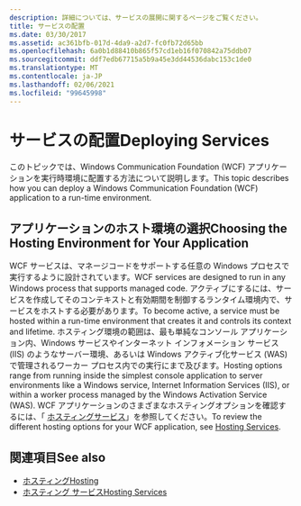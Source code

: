 ```yaml
---
description: 詳細については、サービスの展開に関するページをご覧ください。
title: サービスの配置
ms.date: 03/30/2017
ms.assetid: ac361bfb-017d-4da9-a2d7-fc0fb72d65bb
ms.openlocfilehash: 6a0b1d88410b865f57cd1eb16f070842a75ddb07
ms.sourcegitcommit: ddf7edb67715a5b9a45e3dd44536dabc153c1de0
ms.translationtype: MT
ms.contentlocale: ja-JP
ms.lasthandoff: 02/06/2021
ms.locfileid: "99645998"
---
```

# <a name="deploying-services"></a><span data-ttu-id="03527-103">サービスの配置</span><span class="sxs-lookup"><span data-stu-id="03527-103">Deploying Services</span></span>

<span data-ttu-id="03527-104">このトピックでは、Windows Communication Foundation (WCF) アプリケーションを実行時環境に配置する方法について説明します。</span><span class="sxs-lookup"><span data-stu-id="03527-104">This topic describes how you can deploy a Windows Communication Foundation (WCF) application to a run-time environment.</span></span>  
  
## <a name="choosing-the-hosting-environment-for-your-application"></a><span data-ttu-id="03527-105">アプリケーションのホスト環境の選択</span><span class="sxs-lookup"><span data-stu-id="03527-105">Choosing the Hosting Environment for Your Application</span></span>  

 <span data-ttu-id="03527-106">WCF サービスは、マネージコードをサポートする任意の Windows プロセスで実行するように設計されています。</span><span class="sxs-lookup"><span data-stu-id="03527-106">WCF services are designed to run in any Windows process that supports managed code.</span></span> <span data-ttu-id="03527-107">アクティブにするには、サービスを作成してそのコンテキストと有効期間を制御するランタイム環境内で、サービスをホストする必要があります。</span><span class="sxs-lookup"><span data-stu-id="03527-107">To become active, a service must be hosted within a run-time environment that creates it and controls its context and lifetime.</span></span> <span data-ttu-id="03527-108">ホスティング環境の範囲は、最も単純なコンソール アプリケーション内、Windows サービスやインターネット インフォメーション サービス (IIS) のようなサーバー環境、あるいは Windows アクティブ化サービス (WAS) で管理されるワーカー プロセス内での実行にまで及びます。</span><span class="sxs-lookup"><span data-stu-id="03527-108">Hosting options range from running inside the simplest console application to server environments like a Windows service, Internet Information Services (IIS), or within a worker process managed by the Windows Activation Service (WAS).</span></span> <span data-ttu-id="03527-109">WCF アプリケーションのさまざまなホスティングオプションを確認するには、「 [ホスティングサービス](../hosting-services.md)」を参照してください。</span><span class="sxs-lookup"><span data-stu-id="03527-109">To review the different hosting options for your WCF application, see [Hosting Services](../hosting-services.md).</span></span>  
  
## <a name="see-also"></a><span data-ttu-id="03527-110">関連項目</span><span class="sxs-lookup"><span data-stu-id="03527-110">See also</span></span>

- [<span data-ttu-id="03527-111">ホスティング</span><span class="sxs-lookup"><span data-stu-id="03527-111">Hosting</span></span>](../feature-details/hosting.md)
- [<span data-ttu-id="03527-112">ホスティング サービス</span><span class="sxs-lookup"><span data-stu-id="03527-112">Hosting Services</span></span>](../hosting-services.md)

